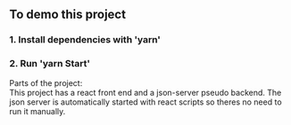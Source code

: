 ## To demo this project 


### 1. Install dependencies with 'yarn'

### 2. Run 'yarn Start'


Parts of the project:
<br>
This project has a react front end and a json-server pseudo backend. The json server is automatically started with react scripts so theres no need to run it manually.